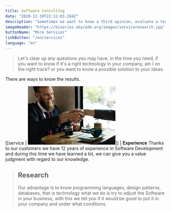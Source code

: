 ```yaml
---
title: Software Consulting
date: "2020-11-19T22:12:03.284Z"
description: "Sometimes we want to know a third opinion, evaluate a technology or because we don't research it, we have experience in that contact us."
imageHeader: "https://binaries.okycode.org/images/serviceresearch.jpg"
buttonName: "More Services"
linkButton: "/en/services"
language: "en"
---
```


> Let's clear up any questions you may have, in the time you need, if you want to know if it's a right technology in your company, am I on the right track? or you want to know a possible solution to your ideas.

There are ways to know the results.

[[service | ![Experience](./experienca.jpeg#width=100%;heigth=100%;)]]
| **Experience** Thanks to our customers we have 12 years of experience in Software Development and during this time we have learned a lot, we can give you a value judgment with regard to our knowledge.

<blockquote class='yellow'>
 <h2>Research</h2>
Our advantage is to know programming languages, design patterns, databases, that is technology what we do is try to adjust the Software in your business, with this we tell you if it would be good to put it in your company and under what conditions.
</blockquote>
